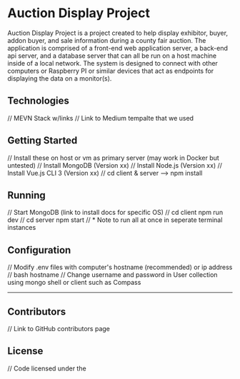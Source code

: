 # Auction Display Project
Auction Display Project is a project created to help display exhibitor, buyer, addon buyer, and sale information during a county fair auction. The application is comprised of a front-end web application server, a back-end api server, and a database server that can all be run on a host machine inside of a local network. The system is designed to connect with other computers or Raspberry PI or similar devices that act as endpoints for displaying the data on a monitor(s).

## Technologies
// MEVN Stack w/links
// Link to Medium tempalte that we used

## Getting Started
// Install these on host or vm as primary server (may work in Docker but untested)
// Install MongoDB (Version xx)
// Install Node.js (Version xx)
// Install Vue.js CLI 3 (Version xx)
// cd client & server --> npm install

## Running
// Start MongoDB (link to install docs for specific OS)
// cd client npm run dev
// cd server npm start
// * Note to run all at once in seperate terminal instances

## Configuration
// Modify .env files with computer's hostname (recommended) or ip address
// bash hostname
// Change username and password in User collection using mongo shell or client such as Compass

---
## Contributors
// Link to GitHub contributors page

## License
// Code licensed under the <license>
